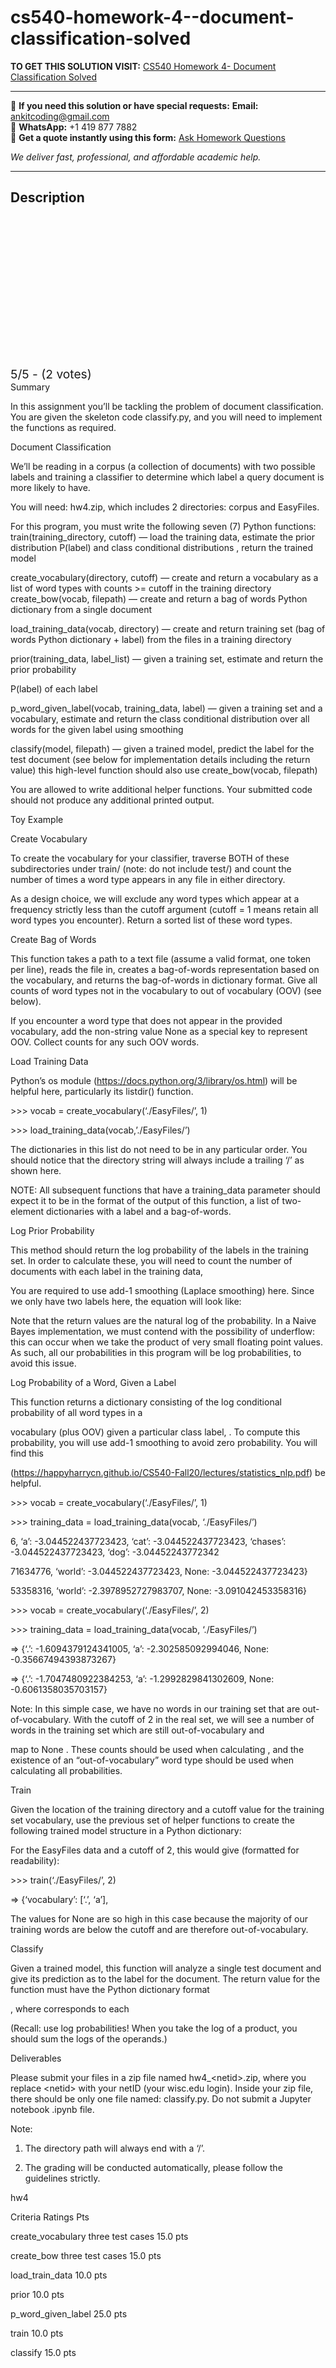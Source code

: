 # cs540-homework-4--document-classification-solved
**TO GET THIS SOLUTION VISIT:** [CS540 Homework 4- Document Classification Solved](https://www.ankitcodinghub.com/product/cs540-hw4-document-classification-solved/)


---

📩 **If you need this solution or have special requests:** **Email:** ankitcoding@gmail.com  
📱 **WhatsApp:** +1 419 877 7882  
📄 **Get a quote instantly using this form:** [Ask Homework Questions](https://www.ankitcodinghub.com/services/ask-homework-questions/)

*We deliver fast, professional, and affordable academic help.*

---

<h2>Description</h2>



<div class="kk-star-ratings kksr-auto kksr-align-center kksr-valign-top" data-payload="{&quot;align&quot;:&quot;center&quot;,&quot;id&quot;:&quot;117934&quot;,&quot;slug&quot;:&quot;default&quot;,&quot;valign&quot;:&quot;top&quot;,&quot;ignore&quot;:&quot;&quot;,&quot;reference&quot;:&quot;auto&quot;,&quot;class&quot;:&quot;&quot;,&quot;count&quot;:&quot;2&quot;,&quot;legendonly&quot;:&quot;&quot;,&quot;readonly&quot;:&quot;&quot;,&quot;score&quot;:&quot;5&quot;,&quot;starsonly&quot;:&quot;&quot;,&quot;best&quot;:&quot;5&quot;,&quot;gap&quot;:&quot;4&quot;,&quot;greet&quot;:&quot;Rate this product&quot;,&quot;legend&quot;:&quot;5\/5 - (2 votes)&quot;,&quot;size&quot;:&quot;24&quot;,&quot;title&quot;:&quot;CS540 Homework 4- Document Classification Solved&quot;,&quot;width&quot;:&quot;138&quot;,&quot;_legend&quot;:&quot;{score}\/{best} - ({count} {votes})&quot;,&quot;font_factor&quot;:&quot;1.25&quot;}">

<div class="kksr-stars">

<div class="kksr-stars-inactive">
            <div class="kksr-star" data-star="1" style="padding-right: 4px">


<div class="kksr-icon" style="width: 24px; height: 24px;"></div>
        </div>
            <div class="kksr-star" data-star="2" style="padding-right: 4px">


<div class="kksr-icon" style="width: 24px; height: 24px;"></div>
        </div>
            <div class="kksr-star" data-star="3" style="padding-right: 4px">


<div class="kksr-icon" style="width: 24px; height: 24px;"></div>
        </div>
            <div class="kksr-star" data-star="4" style="padding-right: 4px">


<div class="kksr-icon" style="width: 24px; height: 24px;"></div>
        </div>
            <div class="kksr-star" data-star="5" style="padding-right: 4px">


<div class="kksr-icon" style="width: 24px; height: 24px;"></div>
        </div>
    </div>

<div class="kksr-stars-active" style="width: 138px;">
            <div class="kksr-star" style="padding-right: 4px">


<div class="kksr-icon" style="width: 24px; height: 24px;"></div>
        </div>
            <div class="kksr-star" style="padding-right: 4px">


<div class="kksr-icon" style="width: 24px; height: 24px;"></div>
        </div>
            <div class="kksr-star" style="padding-right: 4px">


<div class="kksr-icon" style="width: 24px; height: 24px;"></div>
        </div>
            <div class="kksr-star" style="padding-right: 4px">


<div class="kksr-icon" style="width: 24px; height: 24px;"></div>
        </div>
            <div class="kksr-star" style="padding-right: 4px">


<div class="kksr-icon" style="width: 24px; height: 24px;"></div>
        </div>
    </div>
</div>


<div class="kksr-legend" style="font-size: 19.2px;">
            5/5 - (2 votes)    </div>
    </div>
Summary

In this assignment you’ll be tackling the problem of document classification. You are given the skeleton code classify.py, and you will need to implement the functions as required.

Document Classification

We’ll be reading in a corpus (a collection of documents) with two possible labels and training a classifier to determine which label a query document is more likely to have.

You will need: hw4.zip, which includes 2 directories: corpus and EasyFiles.

For this program, you must write the following seven (7) Python functions: train(training_directory, cutoff) — load the training data, estimate the prior distribution P(label) and class conditional distributions , return the trained model

create_vocabulary(directory, cutoff) — create and return a vocabulary as a list of word types with counts &gt;= cutoff in the training directory create_bow(vocab, filepath) — create and return a bag of words Python dictionary from a single document

load_training_data(vocab, directory) — create and return training set (bag of words Python dictionary + label) from the files in a training directory

prior(training_data, label_list) — given a training set, estimate and return the prior probability

P(label) of each label

p_word_given_label(vocab, training_data, label) — given a training set and a vocabulary, estimate and return the class conditional distribution over all words for the given label using smoothing

classify(model, filepath) — given a trained model, predict the label for the test document (see below for implementation details including the return value) this high-level function should also use create_bow(vocab, filepath)

You are allowed to write additional helper functions. Your submitted code should not produce any additional printed output.

Toy Example

Create Vocabulary

To create the vocabulary for your classifier, traverse BOTH of these subdirectories under train/ (note: do not include test/) and count the number of times a word type appears in any file in either directory.

As a design choice, we will exclude any word types which appear at a frequency strictly less than the cutoff argument (cutoff = 1 means retain all word types you encounter). Return a sorted list of these word types.

Create Bag of Words

This function takes a path to a text file (assume a valid format, one token per line), reads the file in, creates a bag-of-words representation based on the vocabulary, and returns the bag-of-words in dictionary format. Give all counts of word types not in the vocabulary to out of vocabulary (OOV) (see below).

If you encounter a word type that does not appear in the provided vocabulary, add the non-string value None as a special key to represent OOV. Collect counts for any such OOV words.

Load Training Data

Python’s os module (https://docs.python.org/3/library/os.html) will be helpful here, particularly its listdir() function.

&gt;&gt;&gt; vocab = create_vocabulary(‘./EasyFiles/’, 1)

&gt;&gt;&gt; load_training_data(vocab,’./EasyFiles/’)

The dictionaries in this list do not need to be in any particular order. You should notice that the directory string will always include a trailing ‘/’ as shown here.

NOTE: All subsequent functions that have a training_data parameter should expect it to be in the format of the output of this function, a list of two-element dictionaries with a label and a bag-of-words.

Log Prior Probability

This method should return the log probability of the labels in the training set. In order to calculate these, you will need to count the number of documents with each label in the training data,

You are required to use add-1 smoothing (Laplace smoothing) here. Since we only have two labels here, the equation will look like:

Note that the return values are the natural log of the probability. In a Naive Bayes implementation, we must contend with the possibility of underflow: this can occur when we take the product of very small floating point values. As such, all our probabilities in this program will be log probabilities, to avoid this issue.

Log Probability of a Word, Given a Label

This function returns a dictionary consisting of the log conditional probability of all word types in a

vocabulary (plus OOV) given a particular class label, . To compute this probability, you will use add-1 smoothing to avoid zero probability. You will find this

(https://happyharrycn.github.io/CS540-Fall20/lectures/statistics_nlp.pdf) be helpful.

&gt;&gt;&gt; vocab = create_vocabulary(‘./EasyFiles/’, 1)

&gt;&gt;&gt; training_data = load_training_data(vocab, ‘./EasyFiles/’)

6, ‘a’: -3.044522437723423, ‘cat’: -3.044522437723423, ‘chases’: -3.044522437723423, ‘dog’: -3.04452243772342

71634776, ‘world’: -3.044522437723423, None: -3.044522437723423}

53358316, ‘world’: -2.3978952727983707, None: -3.091042453358316}

&gt;&gt;&gt; vocab = create_vocabulary(‘./EasyFiles/’, 2)

&gt;&gt;&gt; training_data = load_training_data(vocab, ‘./EasyFiles/’)

=&gt; {‘.’: -1.6094379124341005, ‘a’: -2.302585092994046, None: -0.35667494393873267}

=&gt; {‘.’: -1.7047480922384253, ‘a’: -1.2992829841302609, None: -0.6061358035703157}

Note: In this simple case, we have no words in our training set that are out-of-vocabulary. With the cutoff of 2 in the real set, we will see a number of words in the training set which are still out-of-vocabulary and

map to None . These counts should be used when calculating , and the existence of an “out-of-vocabulary” word type should be used when calculating all probabilities.

Train

Given the location of the training directory and a cutoff value for the training set vocabulary, use the previous set of helper functions to create the following trained model structure in a Python dictionary:

For the EasyFiles data and a cutoff of 2, this would give (formatted for readability):

&gt;&gt;&gt; train(‘./EasyFiles/’, 2)

=&gt; {‘vocabulary’: [‘.’, ‘a’],

The values for None are so high in this case because the majority of our training words are below the cutoff and are therefore out-of-vocabulary.

Classify

Given a trained model, this function will analyze a single test document and give its prediction as to the label for the document. The return value for the function must have the Python dictionary format

, where corresponds to each

(Recall: use log probabilities! When you take the log of a product, you should sum the logs of the operands.)

Deliverables

Please submit your files in a zip file named hw4_&lt;netid&gt;.zip, where you replace &lt;netid&gt; with your netID (your wisc.edu login). Inside your zip file, there should be only one file named: classify.py. Do not submit a Jupyter notebook .ipynb file.

Note:

1. The directory path will always end with a ‘/’.

2. The grading will be conducted automatically, please follow the guidelines strictly.

hw4

Criteria Ratings Pts

create_vocabulary three test cases 15.0 pts

create_bow three test cases 15.0 pts

load_train_data 10.0 pts

prior 10.0 pts

p_word_given_label 25.0 pts

train 10.0 pts

classify 15.0 pts
